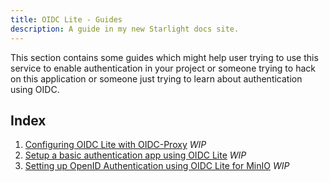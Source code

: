 ```yaml
---
title: OIDC Lite - Guides 
description: A guide in my new Starlight docs site.
---
```


This section contains some guides which might help user trying to use this service to enable authentication in your project or someone trying to hack on this application or someone just trying to learn about authentication using OIDC.

## Index

1. [Configuring OIDC Lite with OIDC-Proxy](./configure-oidc-proxy.md) *WIP*
2. [Setup a basic authentication app using OIDC Lite](./) *WIP*
3. [Setting up OpenID Authentication using OIDC Lite for MinIO](./minio-openid-auth.md) *WIP*